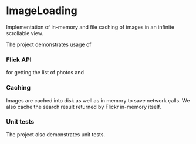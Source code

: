 # ImageLoading
Implementation of in-memory and file caching of images in an infinite scrollable view.

The project demonstrates usage of

### Flick API
for getting the list of photos and 

### Caching 
Images are cached into disk as well as in memory to save network çalls.
We also cache the search result returned by Flickr in-memory itself.

### Unit tests
The project also demonstrates unit tests.
